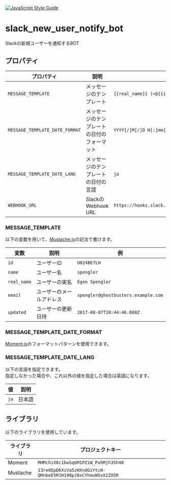 [![JavaScript Style Guide](https://img.shields.io/badge/code_style-standard-brightgreen.svg)](https://standardjs.com)

# slack_new_user_notify_bot
Slackの新規ユーザーを通知するBOT

## プロパティ
|プロパティ|説明|例|
|---|---|---|
|`MESSAGE_TEMPLATE`|メッセージのテンプレート|`{{real_name}} (<@{{id}}>) has joined.`|
|`MESSAGE_TEMPLATE_DATE_FORMAT`|メッセージのテンプレートの日付のフォーマット|`YYYY[/]M[/]D H[:]mm[:]ss`|
|`MESSAGE_TEMPLATE_DATE_LANG`|メッセージのテンプレートの日付の言語|`ja`|
|`WEBHOOK_URL`|SlackのWebhook URL|`https://hooks.slack.com/services/T00000000/B00000000/XXXXXXXXXXXXXXXXXXXXXXXX`|

### MESSAGE_TEMPLATE
以下の変数を用いて、[Mustache.js](https://github.com/janl/mustache.js/)の記法で書けます。

|変数|説明|例|
|---|---|---|
|`id`|ユーザーID|`U024BE7LH`|
|`name`|ユーザー名|`spengler`|
|`real_name`|ユーザーの実名|`Egon Spengler`|
|`email`|ユーザーのメールアドレス|`spengler@ghostbusters.example.com`|
|`updated`|ユーザーの更新日持|`2017-08-07T20:44:46.000Z`|

### MESSAGE_TEMPLATE_DATE_FORMAT
[Moment.js](https://momentjs.com/docs/#/displaying/format/)のフォーマットパターンを使用できます。

### MESSAGE_TEMPLATE_DATE_LANG
以下の言語を指定できます。  
指定しなかった場合や、これ以外の値を指定した場合は英語になります。

|値|説明|
|---|---|
|`ja`|日本語|

## ライブラリ
以下のライブラリを使用しています。

|ライブラリ|プロジェクトキー|
|---|---|
|Moment|`MHMchiX6c1bwSqGM1PZiW_PxhMjh3Sh48`|
|Mustache|`13re0EpD6XiVa5zHXndGiYtcH-QMnbeE5MJH190pJ8xCYhmuW5sX2ZO5R`|
